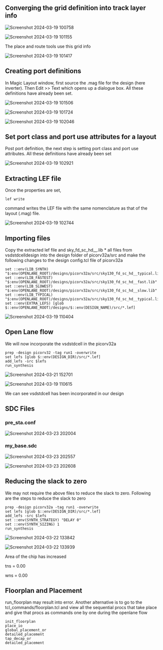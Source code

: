 ## Converging the grid definition into track layer info

![Screenshot 2024-03-19 100758](https://github.com/Ashutosh-3107/NASSCOM_VSD_SoC-_Design/assets/159696526/a777a6b5-3685-4485-a3a5-9cbaaebbf38d)

![Screenshot 2024-03-19 101155](https://github.com/Ashutosh-3107/NASSCOM_VSD_SoC-_Design/assets/159696526/586d1d45-68c9-4be1-8a78-7243023d1b24)

The place and route tools use this grid info

![Screenshot 2024-03-19 101417](https://github.com/Ashutosh-3107/NASSCOM_VSD_SoC-_Design/assets/159696526/ec2a0c4e-ab0e-4057-b8b7-7c9386f54619)

## Creating port definitions

 In Magic Layout window, first source the .mag file for the design (here inverter). Then Edit >> Text which opens up a dialogue box. All these definitions have already been set.

 ![Screenshot 2024-03-19 101506](https://github.com/Ashutosh-3107/NASSCOM_VSD_SoC-_Design/assets/159696526/dff46849-a491-49bb-aa77-aa374b343f12)

 ![Screenshot 2024-03-19 101724](https://github.com/Ashutosh-3107/NASSCOM_VSD_SoC-_Design/assets/159696526/1774b3ba-3ce8-4bd0-80b8-df47670d46cf)

 ![Screenshot 2024-03-19 102046](https://github.com/Ashutosh-3107/NASSCOM_VSD_SoC-_Design/assets/159696526/93c89989-3710-48ed-a5f6-a1b53a4b4424)


## Set port class and port use attributes for a layout

Post port definition, the next step is setting port class and port use attributes. All these definitions have already been set

![Screenshot 2024-03-19 102921](https://github.com/Ashutosh-3107/NASSCOM_VSD_SoC-_Design/assets/159696526/d3f5bbe6-4f17-4093-8af2-6ba494dbbd91)

## Extracting LEF file

Once the properties are set,
```
lef write

```
command writes the LEF file with the same nomenclature as that of the layout (.mag) file.

![Screenshot 2024-03-19 102744](https://github.com/Ashutosh-3107/NASSCOM_VSD_SoC-_Design/assets/159696526/5bcd4943-f53a-4556-8f21-a8b2d88cdfb5)


## Importing files

Copy the extracted lef file and sky_fd_sc_hd__.lib * all files from vsdstdcelldesign into the design folder of picorv32a/src and make the following changes to the design config.tcl file of picorv32a

```
set ::env(LIB_SYNTH) "$:env(OPENLANE_ROOT)/designs/picorv32a/src/sky130_fd_sc_hd__typical.lib"
set ::env(LIB_FASTEST) "$:env(OPENLANE_ROOT)/designs/picorv32a/src/sky130_fd_sc_hd__fast.lib"
set ::env(LIB_SLOWEST) "$:env(OPENLANE_ROOT)/designs/picorv32a/src/sky130_fd_sc_hd__slow.lib"
set ::env(LIB_TYPICAL) "$:env(OPENLANE_ROOT)/designs/picorv32a/src/sky130_fd_sc_hd__typical.lib"
set ::env(EXTRA_LEFS) [glob $::env(OPENLANE_ROOT)/designs/$::env(DESIGN_NAME)/src/*.lef]

```
![Screenshot 2024-03-19 110404](https://github.com/Ashutosh-3107/NASSCOM_VSD_SoC-_Design/assets/159696526/33f9e771-e7a9-4bf8-af99-2725b89079f9)

## Open Lane flow

We will now incorporate the vsdstdcell in the picorv32a

```
prep -design picorv32 -tag run1 -overwrite
set lefs [glob $::env(DESIGN_DIR)/src/*.lef]
add_lefs -src $lefs
run_synthesis
```
![Screenshot 2024-03-21 152701](https://github.com/Ashutosh-3107/NASSCOM_VSD_SoC-_Design/assets/159696526/dd5adf68-eea0-4fa8-ba80-280aa0a215b1)

![Screenshot 2024-03-19 110615](https://github.com/Ashutosh-3107/NASSCOM_VSD_SoC-_Design/assets/159696526/d248a260-7876-4205-82da-c09ddafdacc9)

We can see vsdstdcell has been incorporated in our design

## SDC Files

### pre_sta.conf

![Screenshot 2024-03-23 202004](https://github.com/Ashutosh-3107/NASSCOM_VSD_SoC-_Design/assets/159696526/3f8e5b94-a984-4af6-b4fa-4f221ba7ef91)

### my_base.sdc

![Screenshot 2024-03-23 202557](https://github.com/Ashutosh-3107/NASSCOM_VSD_SoC-_Design/assets/159696526/4bcabdbb-713f-4ecd-85c2-54b0d7b27202)

![Screenshot 2024-03-23 202608](https://github.com/Ashutosh-3107/NASSCOM_VSD_SoC-_Design/assets/159696526/9229c229-4382-4761-ac77-99baa0ab53bb)

## Reducing the slack to zero

We may not require the above files to reduce the slack to zero. Following are the steps to reduce the slack to zero
```
prep -design picorv32a -tag run1 -overwrite
set lefs [glob $::env(DESIGN_DIR)/src/*.lef]
add_lefs -src $lefs
set ::env(SYNTH_STRATEGY) "DELAY 0"
set ::env(SYNTH_SIZING) 1
run_synthesis

```
![Screenshot 2024-03-22 133842](https://github.com/Ashutosh-3107/NASSCOM_VSD_SoC-_Design/assets/159696526/e55e5cf6-2770-4f84-979b-fc6fba9c07f5)

![Screenshot 2024-03-22 133939](https://github.com/Ashutosh-3107/NASSCOM_VSD_SoC-_Design/assets/159696526/dcfa2bde-ec09-4602-bf0f-8184fcadff13)

Area of the chip has increased

tns = 0.00

wns = 0.00

## Floorplan and Placement

run_floorplan may result into error. Another alternative is to go to the tcl_commands/floorplan.tcl and view all the sequential procs that take place and give that procs as commands one by one during the openlane flow

```
init_floorplan
place_io
global_placement_or
detailed_placement
tap_decap_or
detailed_placement

```













 





